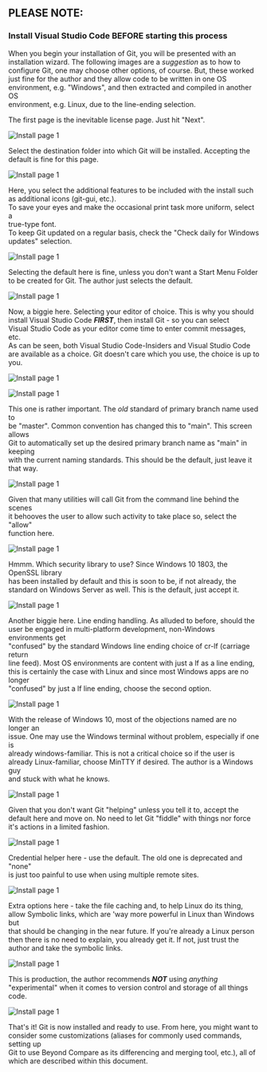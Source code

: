 ## PLEASE NOTE:  
### Install Visual Studio Code **BEFORE** starting this process  

When you begin your installation of Git, you will be presented with an  
installation wizard. The following images are a _suggestion_ as to how to  
configure Git, one may choose other options, of course. But, these worked  
just fine for the author and they allow code to be written in one OS  
environment, e.g. "Windows", and then extracted and compiled in another OS  
environment, e.g. Linux, due to the line-ending selection.  

The first page is the inevitable license page. Just hit "Next".

![Install page 1](../images/Git-2.29.2.3-Screen01.png "GNU Public License")  

Select the destination folder into which Git will be installed. Accepting the  
default is fine for this page.  

![Install page 1](../images/Git-2.29.2.3-Screen02.png "Destination Folder")  

Here, you select the additional features to be included with the install such  
as additional icons (git-gui, etc.).  
To save your eyes and make the occasional print task more uniform, select a  
true-type font.  
To keep Git updated on a regular basis, check the "Check daily for Windows  
updates" selection.  

![Install page 1](../images/Git-2.29.2.3-Screen03.png "Select Components")  

Selecting the default here is fine, unless you don't want a Start Menu Folder  
to be created for Git. The author just selects the default.

![Install page 1](../images/Git-2.29.2.3-Screen04.png "Select Start Menu Folder")  

Now, a biggie here. Selecting your editor of choice. This is why you should  
install Visual Studio Code **_FIRST_**, then install Git - so you can select  
Visual Studio Code as your editor come time to enter commit messages, etc.  
As can be seen, both Visual Studio Code-Insiders and Visual Studio Code  
are available as a choice. Git doesn't care which you use, the choice is up to  
you.

![Install page 1](../images/Git-2.29.2.3-Screen05.png "Select Default Editor Drop-down")  


![Install page 1](../images/Git-2.29.2.3-Screen06.png "Select Default Editor")  

This one is rather important. The _old_ standard of primary branch name used to  
be "master". Common convention has changed this to "main". This screen allows  
Git to automatically set up the desired primary branch name as "main" in keeping  
with the current naming standards. This should be the default, just leave it  
that way.  

![Install page 1](../images/Git-2.29.2.3-Screen07.png "Adjust Initial Branch name")  

Given that many utilities will call Git from the command line behind the scenes  
it behooves the user to allow such activity to take place so, select the "allow"  
function here.

![Install page 1](../images/Git-2.29.2.3-Screen08.png "Adjust Path")  

Hmmm. Which security library to use? Since Windows 10 1803, the OpenSSL library  
has been installed by default and this is soon to be, if not already, the  
standard on Windows Server as well. This is the default, just accept it.  

![Install page 1](../images/Git-2.29.2.3-Screen09.png "Choose HTTPS Transport back-end")  

Another biggie here. Line ending handling. As alluded to before, should the  
user be engaged in multi-platform development, non-Windows environments get  
"confused" by the standard Windows line ending choice of cr-lf (carriage return  
line feed). Most OS environments are content with just a lf as a line ending,  
this is certainly the case with Linux and since most Windows apps are no longer  
"confused" by just a lf line ending, choose the second option.  

![Install page 1](../images/Git-2.29.2.3-Screen10.png "Configure Line Endings")  

With the release of Windows 10, most of the objections named are no longer an  
issue. One may use the Windows terminal without problem, especially if one is  
already windows-familiar. This is not a critical choice so if the user is  
already Linux-familiar, choose MinTTY if desired. The author is a Windows guy  
and stuck with what he knows.  

![Install page 1](../images/Git-2.29.2.3-Screen11.png "Select Terminal Editor")  

Given that you don't want Git "helping" unless you tell it to, accept the  
default here and move on. No need to let Git "fiddle" with things nor force  
it's actions in a limited fashion.  

![Install page 1](../images/Git-2.29.2.3-Screen12.png "Select Default 'git pull' behavior")  

Credential helper here - use the default. The old one is deprecated and "none"  
is just too painful to use when using multiple remote sites.  

![Install page 1](../images/Git-2.29.2.3-Screen13.png "Choose credential helper")  

Extra options here - take the file caching and, to help Linux do its thing,  
allow Symbolic links, which are 'way more powerful in Linux than Windows but  
that should be changing in the near future. If you're already a Linux person  
then there is no need to explain, you already get it. If not, just trust the  
author and take the symbolic links.  

![Install page 1](../images/Git-2.29.2.3-Screen14.png "Configure extra options")  

This is production, the author recommends **_NOT_** using _anything_  
"experimental" when it comes to version control and storage of all things code.  

![Install page 1](../images/Git-2.29.2.3-Screen15.png "Configure experimental options")  

That's it! Git is now installed and ready to use. From here, you might want to  
consider some customizations (aliases for commonly used commands, setting up  
Git to use Beyond Compare as its differencing and merging tool, etc.), all of  
which are described within this document.  
